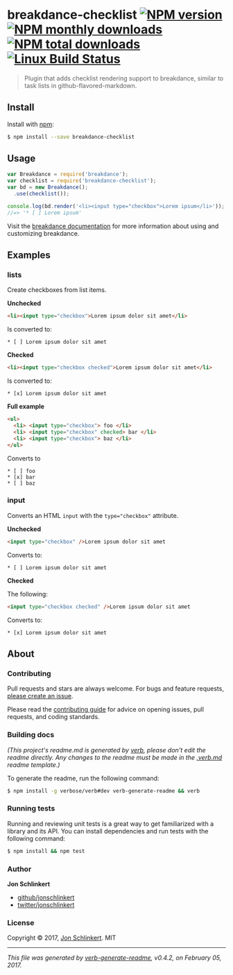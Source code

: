# breakdance-checklist [![NPM version](https://img.shields.io/npm/v/breakdance-checklist.svg?style=flat)](https://www.npmjs.com/package/breakdance-checklist) [![NPM monthly downloads](https://img.shields.io/npm/dm/breakdance-checklist.svg?style=flat)](https://npmjs.org/package/breakdance-checklist)  [![NPM total downloads](https://img.shields.io/npm/dt/breakdance-checklist.svg?style=flat)](https://npmjs.org/package/breakdance-checklist) [![Linux Build Status](https://img.shields.io/travis/breakdance/breakdance-checklist.svg?style=flat&label=Travis)](https://travis-ci.org/breakdance/breakdance-checklist)

> Plugin that adds checklist rendering support to breakdance, similar to task lists in github-flavored-markdown.

## Install

Install with [npm](https://www.npmjs.com/):

```sh
$ npm install --save breakdance-checklist
```

## Usage

```js
var Breakdance = require('breakdance');
var checklist = require('breakdance-checklist');
var bd = new Breakdance();
  .use(checklist());

console.log(bd.render('<li><input type="checkbox">Lorem ipsum</li>'));
//=> '* [ ] Lorem ipsum'
```

Visit the [breakdance documentation](http://breakdance.io) for more information about using and customizing breakdance.

## Examples

### lists

Create checkboxes from list items.

**Unchecked**

```html
<li><input type="checkbox">Lorem ipsum dolor sit amet</li>
```

Is converted to:

```
* [ ] Lorem ipsum dolor sit amet
```

**Checked**

```html
<li><input type="checkbox checked">Lorem ipsum dolor sit amet</li>
```

Is converted to:

```
* [x] Lorem ipsum dolor sit amet
```

**Full example**

```html
<ul>
  <li> <input type="checkbox"> foo </li>
  <li> <input type="checkbox" checked> bar </li>
  <li> <input type="checkbox"> baz </li>
</ul>
```

Converts to

```
* [ ] foo
* [x] bar
* [ ] baz
```

### input

Converts an HTML `input` with the `type="checkbox"` attribute.

**Unchecked**

```html
<input type="checkbox" />Lorem ipsum dolor sit amet
```

Converts to:

```
* [ ] Lorem ipsum dolor sit amet
```

**Checked**

The following:

```html
<input type="checkbox checked" />Lorem ipsum dolor sit amet
```

Converts to:

```
* [x] Lorem ipsum dolor sit amet
```

## About

### Contributing

Pull requests and stars are always welcome. For bugs and feature requests, [please create an issue](../../issues/new).

Please read the [contributing guide](.github/contributing.md) for advice on opening issues, pull requests, and coding standards.

### Building docs

_(This project's readme.md is generated by [verb](https://github.com/verbose/verb-generate-readme), please don't edit the readme directly. Any changes to the readme must be made in the [.verb.md](.verb.md) readme template.)_

To generate the readme, run the following command:

```sh
$ npm install -g verbose/verb#dev verb-generate-readme && verb
```

### Running tests

Running and reviewing unit tests is a great way to get familiarized with a library and its API. You can install dependencies and run tests with the following command:

```sh
$ npm install && npm test
```

### Author

**Jon Schlinkert**

* [github/jonschlinkert](https://github.com/jonschlinkert)
* [twitter/jonschlinkert](https://twitter.com/jonschlinkert)

### License

Copyright © 2017, [Jon Schlinkert](https://github.com/jonschlinkert).
MIT

***

_This file was generated by [verb-generate-readme](https://github.com/verbose/verb-generate-readme), v0.4.2, on February 05, 2017._